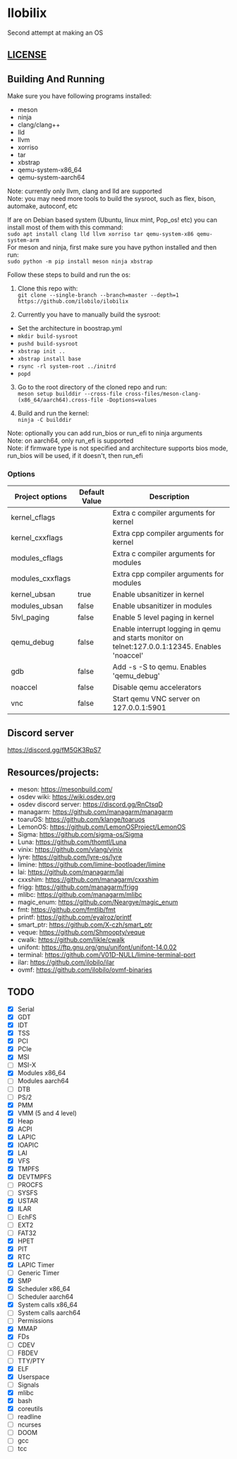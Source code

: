 <!-- # Kernel project v2 -->
<!-- # MINUX Is Not Unix -->
<!-- # MOSINUX OS Is Not Unix -->
# Ilobilix
Second attempt at making an OS

## [LICENSE](LICENSE)

## Building And Running

Make sure you have following programs installed:
* meson
* ninja
* clang/clang++
* lld
* llvm
* xorriso
* tar
* xbstrap
* qemu-system-x86_64
* qemu-system-aarch64

Note: currently only llvm, clang and lld are supported\
Note: you may need more tools to build the sysroot, such as flex, bison, automake, autoconf, etc

If are on Debian based system (Ubuntu, linux mint, Pop_os! etc) you can install most of them with this command:\
``sudo apt install clang lld llvm xorriso tar qemu-system-x86 qemu-system-arm``\
For meson and ninja, first make sure you have python installed and then run:\
``sudo python -m pip install meson ninja xbstrap``

Follow these steps to build and run the os:
1. Clone this repo with:\
``git clone --single-branch --branch=master --depth=1 https://github.com/ilobilo/ilobilix``

2. Currently you have to manually build the sysroot:
* Set the architecture in boostrap.yml
* ``mkdir build-sysroot``
* ``pushd build-sysroot``
* ``xbstrap init ..``
* ``xbstrap install base``
* ``rsync -rl system-root ../initrd``
* ``popd``

3. Go to the root directory of the cloned repo and run:\
``meson setup builddir --cross-file cross-files/meson-clang-(x86_64/aarch64).cross-file -Doptions=values``

4. Build and run the kernel:\
``ninja -C builddir``

Note: optionally you can add run_bios or run_efi to ninja arguments\
Note: on aarch64, only run_efi is supported\
Note: if firmware type is not specified and architecture supports bios mode, run_bios will be used, if it doesn't, then run_efi

### Options
|  Project options  | Default Value |               Description                |
| ----------------- | ------------- | ---------------------------------------- |
| kernel_cflags     |               | Extra c compiler arguments for kernel    |
| kernel_cxxflags   |               | Extra cpp compiler arguments for kernel  |
| modules_cflags    |               | Extra c compiler arguments for modules   |
| modules_cxxflags  |               | Extra cpp compiler arguments for modules |
| kernel_ubsan      | true          | Enable ubsanitizer in kernel             |
| modules_ubsan     | false         | Enable ubsanitizer in modules            |
| 5lvl_paging       | false         | Enable 5 level paging in kernel          |
| qemu_debug        | false         | Enable interrupt logging in qemu and starts monitor on telnet:127.0.0.1:12345. Enables 'noaccel' |
| gdb               | false         | Add -s -S to qemu. Enables 'qemu_debug'  |
| noaccel           | false         | Disable qemu accelerators                |
| vnc               | false         | Start qemu VNC server on 127.0.0.1:5901  |
<!-- ```
Project options    Default Value                 Description
-----------------  -------------  ----------------------------------------
kernel_cflags                     Extra c compiler arguments for kernel
kernel_cxxflags                   Extra cpp compiler arguments for kernel
modules_cflags                    Extra c compiler arguments for modules
modules_cxxflags                  Extra cpp compiler arguments for modules
kernel_ubsan       true           Enable ubsanitizer in kernel
modules_ubsan      false          Enable ubsanitizer in modules
5lvl_paging        false          Enable 5 level paging in kernel
qemu_debug         false          Enable interrupt logging in qemu and starts monitor on telnet:127.0.0.1:12345. Enables 'noaccel'
gdb                false          Add -s -S to qemu. Enables 'qemu_debug'
noaccel            false          Disable qemu accelerators
vnc                false          Start VNC server on 127.0.0.1:5901
``` -->

## Discord server
https://discord.gg/fM5GK3RpS7

## Resources/projects:
* meson: https://mesonbuild.com/
* osdev wiki: https://wiki.osdev.org
* osdev discord server: https://discord.gg/RnCtsqD
* managarm: https://github.com/managarm/managarm
* toaruOS: https://github.com/klange/toaruos
* LemonOS: https://github.com/LemonOSProject/LemonOS
* Sigma: https://github.com/sigma-os/Sigma
* Luna: https://github.com/thomtl/Luna
* vinix: https://github.com/vlang/vinix
* lyre: https://github.com/lyre-os/lyre
* limine: https://github.com/limine-bootloader/limine
* lai: https://github.com/managarm/lai
* cxxshim: https://github.com/managarm/cxxshim
* frigg: https://github.com/managarm/frigg
* mlibc: https://github.com/managarm/mlibc
* magic_enum: https://github.com/Neargye/magic_enum
* fmt: https://github.com/fmtlib/fmt
* printf: https://github.com/eyalroz/printf
* smart_ptr: https://github.com/X-czh/smart_ptr
* veque: https://github.com/Shmoopty/veque
* cwalk: https://github.com/likle/cwalk
* unifont: https://ftp.gnu.org/gnu/unifont/unifont-14.0.02
* terminal: https://github.com/V01D-NULL/limine-terminal-port
* ilar: https://github.com/ilobilo/ilar
* ovmf: https://github.com/ilobilo/ovmf-binaries

## TODO

- [x] Serial
- [x] GDT
- [x] IDT
- [x] TSS
- [x] PCI
- [x] PCIe
- [x] MSI
- [ ] MSI-X
- [x] Modules x86_64
- [ ] Modules aarch64
- [ ] DTB
- [ ] PS/2
- [x] PMM
- [x] VMM (5 and 4 level)
- [x] Heap
- [x] ACPI
- [x] LAPIC
- [x] IOAPIC
- [x] LAI
- [x] VFS
- [x] TMPFS
- [x] DEVTMPFS
- [ ] PROCFS
- [ ] SYSFS
- [x] USTAR
- [x] ILAR
- [ ] EchFS
- [ ] EXT2
- [ ] FAT32
- [x] HPET
- [x] PIT
- [x] RTC
- [x] LAPIC Timer
- [ ] Generic Timer
- [x] SMP
- [x] Scheduler x86_64
- [ ] Scheduler aarch64
- [x] System calls x86_64
- [ ] System calls aarch64
- [ ] Permissions
- [x] MMAP
- [x] FDs
- [ ] CDEV
- [ ] FBDEV
- [ ] TTY/PTY
- [x] ELF
- [x] Userspace
- [ ] Signals
- [x] mlibc
- [x] bash
- [x] coreutils
- [ ] readline
- [ ] ncurses
- [ ] DOOM
- [ ] gcc
- [ ] tcc